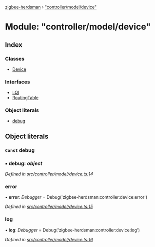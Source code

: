 [zigbee-herdsman](../README.md) › ["controller/model/device"](_controller_model_device_.md)

# Module: "controller/model/device"

## Index

### Classes

* [Device](../classes/_controller_model_device_.device.md)

### Interfaces

* [LQI](../interfaces/_controller_model_device_.lqi.md)
* [RoutingTable](../interfaces/_controller_model_device_.routingtable.md)

### Object literals

* [debug](_controller_model_device_.md#const-debug)

## Object literals

### `Const` debug

### ▪ **debug**: *object*

*Defined in [src/controller/model/device.ts:14](https://github.com/Koenkk/zigbee-herdsman/blob/master/src/src/controller/model/device.ts#L14)*

###  error

• **error**: *Debugger* = Debug('zigbee-herdsman:controller:device:error')

*Defined in [src/controller/model/device.ts:15](https://github.com/Koenkk/zigbee-herdsman/blob/master/src/src/controller/model/device.ts#L15)*

###  log

• **log**: *Debugger* = Debug('zigbee-herdsman:controller:device:log')

*Defined in [src/controller/model/device.ts:16](https://github.com/Koenkk/zigbee-herdsman/blob/master/src/src/controller/model/device.ts#L16)*

